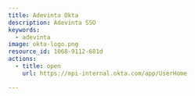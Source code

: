 ```yaml
---
title: Adevinta Okta
description: Adevinta SSO
keywords:
  - adevinta
image: okta-logo.png
resource_id: 1068-9112-681d
actions:
  - title: open
    url: https://mpi-internal.okta.com/app/UserHome

---
```




